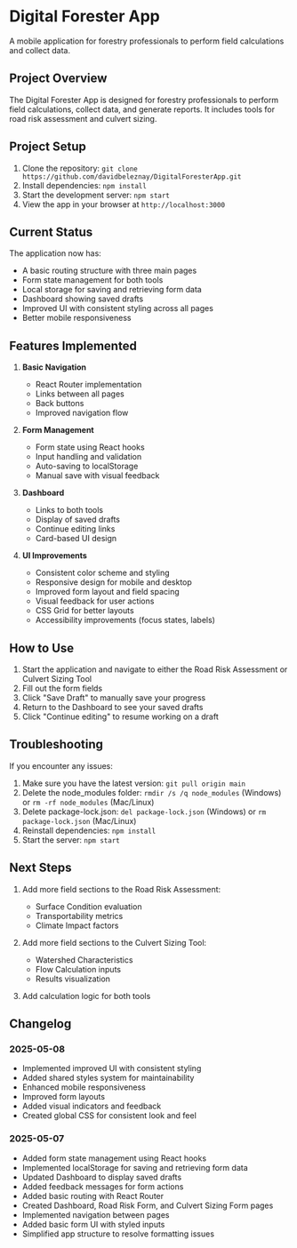 # Digital Forester App

A mobile application for forestry professionals to perform field calculations and collect data.

## Project Overview

The Digital Forester App is designed for forestry professionals to perform field calculations, collect data, and generate reports. It includes tools for road risk assessment and culvert sizing.

## Project Setup

1. Clone the repository: `git clone https://github.com/davidbeleznay/DigitalForesterApp.git`
2. Install dependencies: `npm install`
3. Start the development server: `npm start`
4. View the app in your browser at `http://localhost:3000`

## Current Status

The application now has:
- A basic routing structure with three main pages
- Form state management for both tools
- Local storage for saving and retrieving form data
- Dashboard showing saved drafts
- Improved UI with consistent styling across all pages
- Better mobile responsiveness

## Features Implemented

1. **Basic Navigation**
   - React Router implementation
   - Links between all pages
   - Back buttons
   - Improved navigation flow

2. **Form Management**
   - Form state using React hooks
   - Input handling and validation
   - Auto-saving to localStorage
   - Manual save with visual feedback

3. **Dashboard**
   - Links to both tools
   - Display of saved drafts
   - Continue editing links
   - Card-based UI design
   
4. **UI Improvements**
   - Consistent color scheme and styling
   - Responsive design for mobile and desktop
   - Improved form layout and field spacing
   - Visual feedback for user actions
   - CSS Grid for better layouts
   - Accessibility improvements (focus states, labels)

## How to Use

1. Start the application and navigate to either the Road Risk Assessment or Culvert Sizing Tool
2. Fill out the form fields
3. Click "Save Draft" to manually save your progress
4. Return to the Dashboard to see your saved drafts
5. Click "Continue editing" to resume working on a draft

## Troubleshooting

If you encounter any issues:

1. Make sure you have the latest version: `git pull origin main`
2. Delete the node_modules folder: `rmdir /s /q node_modules` (Windows) or `rm -rf node_modules` (Mac/Linux)
3. Delete package-lock.json: `del package-lock.json` (Windows) or `rm package-lock.json` (Mac/Linux)
4. Reinstall dependencies: `npm install`
5. Start the server: `npm start`

## Next Steps

1. Add more field sections to the Road Risk Assessment:
   - Surface Condition evaluation
   - Transportability metrics
   - Climate Impact factors
   
2. Add more field sections to the Culvert Sizing Tool:
   - Watershed Characteristics
   - Flow Calculation inputs
   - Results visualization

3. Add calculation logic for both tools

## Changelog

### 2025-05-08
- Implemented improved UI with consistent styling
- Added shared styles system for maintainability
- Enhanced mobile responsiveness
- Improved form layouts
- Added visual indicators and feedback
- Created global CSS for consistent look and feel

### 2025-05-07
- Added form state management using React hooks
- Implemented localStorage for saving and retrieving form data
- Updated Dashboard to display saved drafts
- Added feedback messages for form actions
- Added basic routing with React Router
- Created Dashboard, Road Risk Form, and Culvert Sizing Form pages
- Implemented navigation between pages
- Added basic form UI with styled inputs
- Simplified app structure to resolve formatting issues
